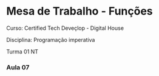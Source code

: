 <h1>Mesa de Trabalho - Funções</h1>

<p>Curso: Certified Tech Deveçlop - Digital House</p>
<p>Disciplina: Programação imperativa</p>
<p>Turma 01 NT</p>
<h3>Aula 07</h3>
